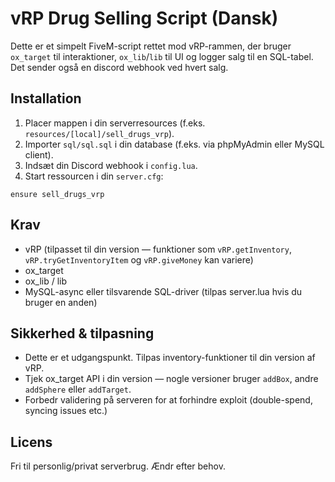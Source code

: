 # vRP Drug Selling Script (Dansk)

Dette er et simpelt FiveM-script rettet mod vRP-rammen, der bruger `ox_target` til interaktioner, `ox_lib`/`lib` til UI og logger salg til en SQL-tabel. Det sender også en discord webhook ved hvert salg.

## Installation
1. Placer mappen i din serverresources (f.eks. `resources/[local]/sell_drugs_vrp`).
2. Importer `sql/sql.sql` i din database (f.eks. via phpMyAdmin eller MySQL client).
3. Indsæt din Discord webhook i `config.lua`.
4. Start ressourcen i din `server.cfg`:
```
ensure sell_drugs_vrp
```

## Krav
- vRP (tilpasset til din version — funktioner som `vRP.getInventory`, `vRP.tryGetInventoryItem` og `vRP.giveMoney` kan variere)
- ox_target
- ox_lib / lib
- MySQL-async eller tilsvarende SQL-driver (tilpas server.lua hvis du bruger en anden)

## Sikkerhed & tilpasning
- Dette er et udgangspunkt. Tilpas inventory-funktioner til din version af vRP.
- Tjek ox_target API i din version — nogle versioner bruger `addBox`, andre `addSphere` eller `addTarget`.
- Forbedr validering på serveren for at forhindre exploit (double-spend, syncing issues etc.)

## Licens
Fri til personlig/privat serverbrug. Ændr efter behov.
